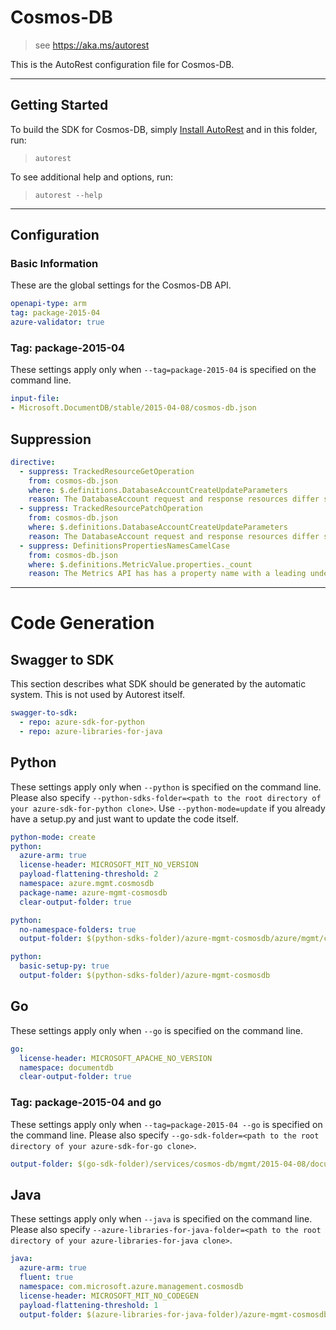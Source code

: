 # Cosmos-DB
    
> see https://aka.ms/autorest

This is the AutoRest configuration file for Cosmos-DB.



---
## Getting Started 
To build the SDK for Cosmos-DB, simply [Install AutoRest](https://aka.ms/autorest/install) and in this folder, run:

> `autorest`

To see additional help and options, run:

> `autorest --help`
---

## Configuration



### Basic Information 
These are the global settings for the Cosmos-DB API.

``` yaml
openapi-type: arm
tag: package-2015-04
azure-validator: true
```


### Tag: package-2015-04

These settings apply only when `--tag=package-2015-04` is specified on the command line.

``` yaml $(tag) == 'package-2015-04'
input-file:
- Microsoft.DocumentDB/stable/2015-04-08/cosmos-db.json
```

## Suppression
``` yaml
directive:
  - suppress: TrackedResourceGetOperation
    from: cosmos-db.json
    where: $.definitions.DatabaseAccountCreateUpdateParameters
    reason: The DatabaseAccount request and response resources differ so the DatabaseAccountCreateUpdateParameters must only have a PUT operation
  - suppress: TrackedResourcePatchOperation
    from: cosmos-db.json
    where: $.definitions.DatabaseAccountCreateUpdateParameters
    reason: The DatabaseAccount request and response resources differ so the DatabaseAccountCreateUpdateParameters must only have a PUT operation
  - suppress: DefinitionsPropertiesNamesCamelCase
    from: cosmos-db.json
    where: $.definitions.MetricValue.properties._count
    reason: The Metrics API has has a property name with a leading underscore character
```

---
# Code Generation


## Swagger to SDK

This section describes what SDK should be generated by the automatic system.
This is not used by Autorest itself.

``` yaml $(swagger-to-sdk)
swagger-to-sdk:
  - repo: azure-sdk-for-python
  - repo: azure-libraries-for-java
```


## Python

These settings apply only when `--python` is specified on the command line.
Please also specify `--python-sdks-folder=<path to the root directory of your azure-sdk-for-python clone>`.
Use `--python-mode=update` if you already have a setup.py and just want to update the code itself.

``` yaml $(python)
python-mode: create
python:
  azure-arm: true
  license-header: MICROSOFT_MIT_NO_VERSION
  payload-flattening-threshold: 2
  namespace: azure.mgmt.cosmosdb
  package-name: azure-mgmt-cosmosdb
  clear-output-folder: true
```
``` yaml $(python) && $(python-mode) == 'update'
python:
  no-namespace-folders: true
  output-folder: $(python-sdks-folder)/azure-mgmt-cosmosdb/azure/mgmt/cosmosdb
```
``` yaml $(python) && $(python-mode) == 'create'
python:
  basic-setup-py: true
  output-folder: $(python-sdks-folder)/azure-mgmt-cosmosdb
```

## Go

These settings apply only when `--go` is specified on the command line.

``` yaml $(go)
go:
  license-header: MICROSOFT_APACHE_NO_VERSION
  namespace: documentdb
  clear-output-folder: true
```

### Tag: package-2015-04 and go

These settings apply only when `--tag=package-2015-04 --go` is specified on the command line.
Please also specify `--go-sdk-folder=<path to the root directory of your azure-sdk-for-go clone>`.

``` yaml $(tag) == 'package-2015-04' && $(go)
output-folder: $(go-sdk-folder)/services/cosmos-db/mgmt/2015-04-08/documentdb
```


## Java

These settings apply only when `--java` is specified on the command line.
Please also specify `--azure-libraries-for-java-folder=<path to the root directory of your azure-libraries-for-java clone>`.

``` yaml $(java)
java:
  azure-arm: true
  fluent: true
  namespace: com.microsoft.azure.management.cosmosdb
  license-header: MICROSOFT_MIT_NO_CODEGEN
  payload-flattening-threshold: 1
  output-folder: $(azure-libraries-for-java-folder)/azure-mgmt-cosmosdb
```
